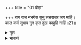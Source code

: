 +++
title = "01 दोहा"

+++
राम राज नभगेस सुनु सचराचर जग माहिं।  
काल कर्म सुभाव गुन कृत दुख काहुहि नाहिं॥21॥  

<details><summary>मूल</summary>

राम राज नभगेस सुनु सचराचर जग माहिं।  
काल कर्म सुभाव गुन कृत दुख काहुहि नाहिं॥21॥  
</details>

<details><summary>भावार्थ</summary>

(काकभुशुण्डिजी कहते हैं-) हे पक्षीराज गुरुडजी! सुनिए। श्री राम के राज्य में जड, चेतन सारे जगत्‌ में काल, कर्म स्वभाव और गुणों से उत्पन्न हुए दुःख किसी को भी नहीं होते (अर्थात्‌ इनके बन्धन में कोई नहीं है)॥21॥  
</details>




